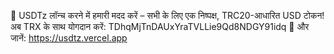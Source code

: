 🚀 USDTz लॉन्च करने में हमारी मदद करें – सभी के लिए एक निष्पक्ष, TRC20-आधारित USD टोकन!
अब TRX के साथ योगदान करें: TDhqMjTnDAUxYraTVLLie9Qd8NDGY91idq
🔗 और जानें: https://usdtz.vercel.app